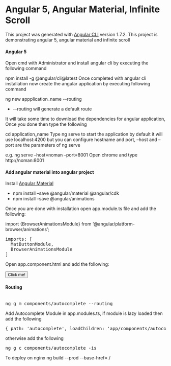 # Angular 5, Angular Material, Infinite Scroll
This project was generated with [Angular CLI](https://github.com/angular/angular-cli) version 1.7.2.
This project is demonstrating angular 5, angular material and infinite scroll

#### Angular 5

Open cmd with Administrator and install angular cli by executing the following command

npm install -g @angular/cli@latest
Once completed with angular cli installation now create the angular application by executing following command

ng new appplication_name --routing
<ul>
<li>--routing will generate a default route</li>
</ul>
It will take some time to download the dependencies for angular application, Once you done then type the following

cd application_name
Type ng serve to start the application by default it will use localhost:4200 but you can configure hostname and port, –host and –port are the parameters of ng serve

e.g. ng serve –host=noman –port=8001
Open chrome and type http://noman:8001

#### Add angular material into angular project
Install [Angular Material](https://material.angular.io/guide/getting-started) 
<ul>
<li>npm install –save @angular/material @angular/cdk</li>
<li>npm install –save @angular/animations</li>
</ul>

Once you are done with installation open app.module.ts file and add the following:

import {BrowserAnimationsModule} from ‘@angular/platform-browser/animations’;

<pre>
imports: [
  MatButtonModule,
  BrowserAnimationsModule
]
</pre>

Open app.component.html and add the following:
<pre>
<button mat-button>Click me!</button>
</pre>

#### Routing
<pre> 
ng g m components/autocomplete --routing
</pre>

Add Autocomplete Module in app.modules.ts, if module is lazy loaded then add the following
<pre>
{ path: 'autocomplete', loadChildren: 'app/components/autocomplete/autocomplete.module#AutocompleteModule' }
</pre>
otherwise add the following


<pre>
ng g c components/autocomplete -is
</pre>

To deploy on nginx
ng build --prod --base-href=./
